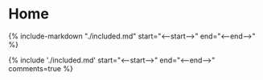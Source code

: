 # Home

{%
  include-markdown "./included.md"
  start="<--start-->"
  end="<--end-->"
%}

{%
  include './included.md'
  start="<--start-->"
  end="<--end-->"
  comments=true
%}
